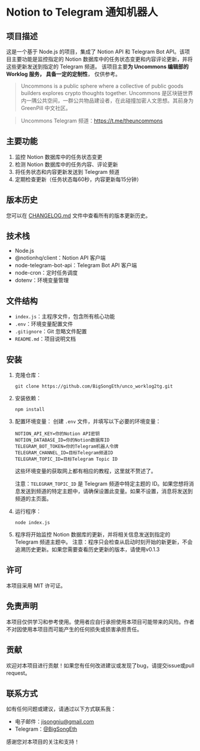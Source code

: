# Notion to Telegram 通知机器人

## 项目描述

这是一个基于 Node.js 的项目，集成了 Notion API 和 Telegram Bot API。该项目主要功能是监控指定的 Notion 数据库中的任务状态变更和内容评论更新，并将这些更新发送到指定的 Telegram 频道。
该项目主要**为 Uncommons 编辑部的 Worklog 服务， 具备一定的定制性**， 仅供参考。

> Uncommons is a public sphere where a collective of public goods builders explores crypto thoughts together.
> Uncommons 是区块链世界内一隅公共空间，一群公共物品建设者，在此碰撞加密人文思想。其前身为 GreenPill 中文社区。

> Uncommons Telegram 频道：https://t.me/theuncommons

## 主要功能

1. 监控 Notion 数据库中的任务状态变更
2. 检测 Notion 数据库中的任务内容、评论更新
3. 将任务状态和内容更新发送到 Telegram 频道
4. 定期检查更新（任务状态每60秒，内容更新每15分钟）

## 版本历史

您可以在 [CHANGELOG.md](CHANGELOG.md) 文件中查看所有的版本更新历史。


## 技术栈

- Node.js
- @notionhq/client：Notion API 客户端
- node-telegram-bot-api：Telegram Bot API 客户端
- node-cron：定时任务调度
- dotenv：环境变量管理

## 文件结构

- `index.js`：主程序文件，包含所有核心功能
- `.env`：环境变量配置文件
- `.gitignore`：Git 忽略文件配置
- `README.md`：项目说明文档

## 安装

1. 克隆仓库：
   ```
   git clone https://github.com/BigSongEth/unco_worklog2tg.git
   ```

2. 安装依赖：
   ```
   npm install
   ```
3. 配置环境变量：
   创建 `.env` 文件，并填写以下必要的环境变量：
   ```
   NOTION_API_KEY=你的Notion API密钥
   NOTION_DATABASE_ID=你的Notion数据库ID
   TELEGRAM_BOT_TOKEN=你的Telegram机器人令牌
   TELEGRAM_CHANNEL_ID=目标Telegram频道ID
   TELEGRAM_TOPIC_ID=目标Telegram Topic ID
   ```
   这些环境变量的获取网上都有相应的教程，这里就不赘述了。

   注意：`TELEGRAM_TOPIC_ID` 是 Telegram 频道中特定主题的 ID。如果您想将消息发送到频道的特定主题中，请确保设置此变量。如果不设置，消息将发送到频道的主页面。

4. 运行程序：
   ```
   node index.js
   ```

5. 程序将开始监控 Notion 数据库的更新，并将相关信息发送到指定的 Telegram 频道主题中。
    注意：程序只会检查从启动时刻开始的新更新，不会追溯历史更新。如果您需要查看历史更新的版本，请使用v0.1.3

## 许可

本项目采用 MIT 许可证。

## 免责声明

本项目仅供学习和参考使用。使用者应自行承担使用本项目可能带来的风险。作者不对因使用本项目而可能产生的任何损失或损害承担责任。

## 贡献

欢迎对本项目进行贡献！如果您有任何改进建议或发现了bug，请提交issue或pull request。

## 联系方式

如有任何问题或建议，请通过以下方式联系我：

- 电子邮件：[jisongniu@gmail.com](mailto:jisongniu@gmail.com)
- Telegram：[@BigSongEth](https://t.me/BigSongEth)

感谢您对本项目的关注和支持！



